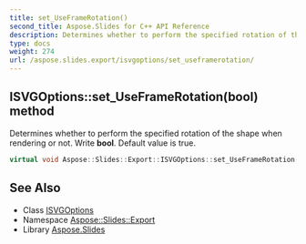 ```yaml
---
title: set_UseFrameRotation()
second_title: Aspose.Slides for C++ API Reference
description: Determines whether to perform the specified rotation of the shape when rendering or not. Write bool. Default value is true.
type: docs
weight: 274
url: /aspose.slides.export/isvgoptions/set_useframerotation/
---
```

## ISVGOptions::set_UseFrameRotation(bool) method


Determines whether to perform the specified rotation of the shape when rendering or not. Write **bool**. Default value is true.

```cpp
virtual void Aspose::Slides::Export::ISVGOptions::set_UseFrameRotation(bool value)=0
```

## See Also

* Class [ISVGOptions](../)
* Namespace [Aspose::Slides::Export](../../)
* Library [Aspose.Slides](../../../)